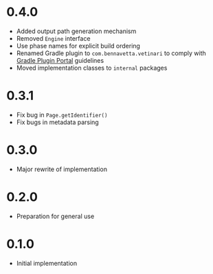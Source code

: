 # 0.4.0

* Added output path generation mechanism
* Removed `Engine` interface
* Use phase names for explicit build ordering
* Renamed Gradle plugin to `com.bennavetta.vetinari` to comply with [Gradle Plugin Portal](http://plugins.gradle.org) guidelines
* Moved implementation classes to `internal` packages

# 0.3.1

* Fix bug in `Page.getIdentifier()`
* Fix bugs in metadata parsing

# 0.3.0

* Major rewrite of implementation

# 0.2.0

* Preparation for general use 

# 0.1.0

* Initial implementation